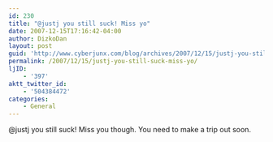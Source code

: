 ```yaml
---
id: 230
title: "@justj you still suck! Miss yo"
date: 2007-12-15T17:16:42-04:00
author: DizkoDan
layout: post
guid: 'http://www.cyberjunx.com/blog/archives/2007/12/15/justj-you-still-suck-miss-yo/'
permalink: /2007/12/15/justj-you-still-suck-miss-yo/
ljID:
    - '397'
aktt_twitter_id:
    - '504384472'
categories:
    - General
---
```


@justj you still suck! Miss you though. You need to make a trip out soon.